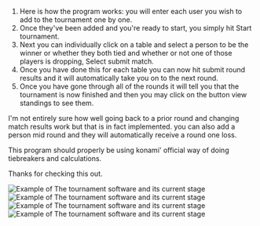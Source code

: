 1. Here is how the program works: you will enter each user you wish to add to the tournament one by one. 
2. Once they've been added and you're ready to start, you simply hit Start tournament.
3. Next you can individually click on a table and select a person to be the winner or whether they both tied and whether or not one of those players is dropping, Select submit match.
4. Once you have done this for each table you can now hit submit round results and it will automatically take you on to the next round.
5. Once you have gone through all of the rounds it will tell you that the tournament is now finished and then you may click on the button view standings to see them.

I'm not entirely sure how well going back to a prior round and changing match results work but that is in fact implemented.
you can also add a person mid round and they will automatically receive a round one loss.

This program should properly be using konami' official way of doing tiebreakers and calculations. 

Thanks for checking this out.




![Example of The tournament software and its current stage](https://i.imgur.com/y6Eruab.png)
![Example of The tournament software and its current stage](https://i.imgur.com/WYrnz5T.png)
![Example of The tournament software and its current stage](https://i.imgur.com/BoWtZuo.png)
![Example of The tournament software and its current stage](https://i.imgur.com/cgRNzIB.png)

